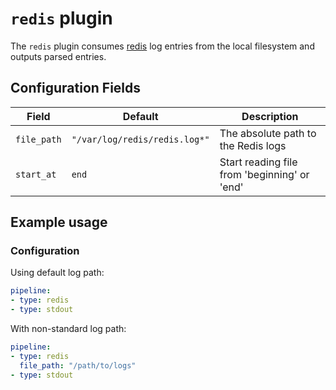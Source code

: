 # `redis` plugin

The `redis` plugin consumes [redis](https://redis.io/) log entries from the local filesystem and outputs parsed entries.

## Configuration Fields

| Field | Default | Description |
| --- | --- | --- |
| `file_path` | `"/var/log/redis/redis.log*"` | The absolute path to the Redis logs |
| `start_at` | `end` | Start reading file from 'beginning' or 'end' |

## Example usage

### Configuration

Using default log path:

```yaml
pipeline:
- type: redis
- type: stdout

```

With non-standard log path:

```yaml
pipeline:
- type: redis
  file_path: "/path/to/logs"
- type: stdout

```
